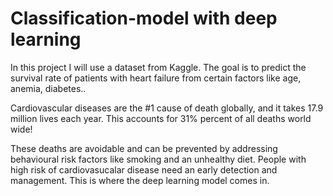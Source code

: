 # Classification-model with deep learning

In this project I will use a dataset from Kaggle. The goal is to predict the survival rate of patients with heart failure from certain factors like age, anemia, diabetes.. 

Cardiovascular diseases are the #1 cause of death globally, and it takes 17.9 million lives each year. This accounts for 31% percent of all deaths world wide!

These deaths are avoidable and can be prevented by addressing behavioural risk factors like smoking and an unhealthy diet. People with high risk of cardiovasucalar disease need an early detection and management. This is where the deep learning model comes in. 
